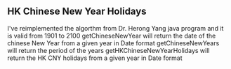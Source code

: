 ## HK Chinese New Year Holidays
I've reimplemented the algorthm from Dr. Herong Yang java program and it is valid from 1901 to 2100
getChineseNewYear will return the date of the chinese New Year from a given year in Date format
getChineseNewYears will return the period of the years
getHKChineseNewYearHolidays will return the HK CNY holidays from a given year in Date format
